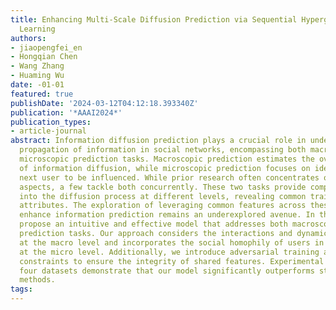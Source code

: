 ```yaml
---
title: Enhancing Multi-Scale Diffusion Prediction via Sequential Hypergraphs and Adversarial
  Learning
authors:
- jiaopengfei_en
- Hongqian Chen
- Wang Zhang
- Huaming Wu
date: -01-01
featured: true
publishDate: '2024-03-12T04:12:18.393340Z'
publication: '*AAAI2024*'
publication_types:
- article-journal
abstract: Information diffusion prediction plays a crucial role in understanding the
  propagation of information in social networks, encompassing both macroscopic and
  microscopic prediction tasks. Macroscopic prediction estimates the overall impact
  of information diffusion, while microscopic prediction focuses on identifying the
  next user to be influenced. While prior research often concentrates on one of these
  aspects, a few tackle both concurrently. These two tasks provide complementary insights
  into the diffusion process at different levels, revealing common traits and unique
  attributes. The exploration of leveraging common features across these tasks to
  enhance information prediction remains an underexplored avenue. In this paper, we
  propose an intuitive and effective model that addresses both macroscopic and microscopic
  prediction tasks. Our approach considers the interactions and dynamics among cascades
  at the macro level and incorporates the social homophily of users in social networks
  at the micro level. Additionally, we introduce adversarial training and orthogonality
  constraints to ensure the integrity of shared features. Experimental results on
  four datasets demonstrate that our model significantly outperforms state-of-the-art
  methods.
tags:
---
```

